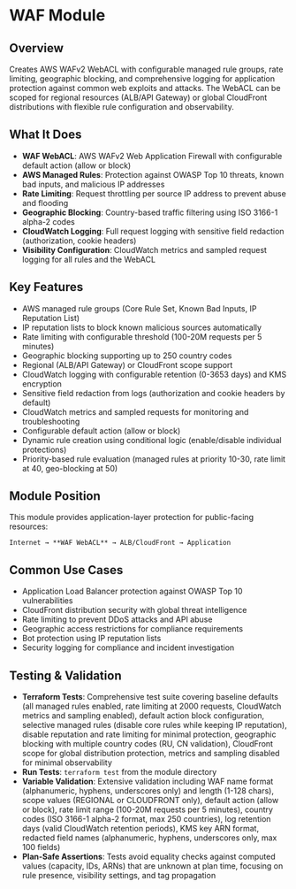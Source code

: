 # WAF Module

## Overview

Creates AWS WAFv2 WebACL with configurable managed rule groups, rate limiting, geographic blocking, and comprehensive logging for application protection against common web exploits and attacks. The WebACL can be scoped for regional resources (ALB/API Gateway) or global CloudFront distributions with flexible rule configuration and observability.

## What It Does

- **WAF WebACL**: AWS WAFv2 Web Application Firewall with configurable default action (allow or block)
- **AWS Managed Rules**: Protection against OWASP Top 10 threats, known bad inputs, and malicious IP addresses
- **Rate Limiting**: Request throttling per source IP address to prevent abuse and flooding
- **Geographic Blocking**: Country-based traffic filtering using ISO 3166-1 alpha-2 codes
- **CloudWatch Logging**: Full request logging with sensitive field redaction (authorization, cookie headers)
- **Visibility Configuration**: CloudWatch metrics and sampled request logging for all rules and the WebACL

## Key Features

- AWS managed rule groups (Core Rule Set, Known Bad Inputs, IP Reputation List)
- IP reputation lists to block known malicious sources automatically
- Rate limiting with configurable threshold (100-20M requests per 5 minutes)
- Geographic blocking supporting up to 250 country codes
- Regional (ALB/API Gateway) or CloudFront scope support
- CloudWatch logging with configurable retention (0-3653 days) and KMS encryption
- Sensitive field redaction from logs (authorization and cookie headers by default)
- CloudWatch metrics and sampled requests for monitoring and troubleshooting
- Configurable default action (allow or block)
- Dynamic rule creation using conditional logic (enable/disable individual protections)
- Priority-based rule evaluation (managed rules at priority 10-30, rate limit at 40, geo-blocking at 50)

## Module Position

This module provides application-layer protection for public-facing resources:
```
Internet → **WAF WebACL** → ALB/CloudFront → Application
```

## Common Use Cases

- Application Load Balancer protection against OWASP Top 10 vulnerabilities
- CloudFront distribution security with global threat intelligence
- Rate limiting to prevent DDoS attacks and API abuse
- Geographic access restrictions for compliance requirements
- Bot protection using IP reputation lists
- Security logging for compliance and incident investigation

## Testing & Validation

- **Terraform Tests**: Comprehensive test suite covering baseline defaults (all managed rules enabled, rate limiting at 2000 requests, CloudWatch metrics and sampling enabled), default action block configuration, selective managed rules (disable core rules while keeping IP reputation), disable reputation and rate limiting for minimal protection, geographic blocking with multiple country codes (RU, CN validation), CloudFront scope for global distribution protection, metrics and sampling disabled for minimal observability
- **Run Tests**: `terraform test` from the module directory  
- **Variable Validation**: Extensive validation including WAF name format (alphanumeric, hyphens, underscores only) and length (1-128 chars), scope values (REGIONAL or CLOUDFRONT only), default action (allow or block), rate limit range (100-20M requests per 5 minutes), country codes (ISO 3166-1 alpha-2 format, max 250 countries), log retention days (valid CloudWatch retention periods), KMS key ARN format, redacted field names (alphanumeric, hyphens, underscores only, max 100 fields)
- **Plan-Safe Assertions**: Tests avoid equality checks against computed values (capacity, IDs, ARNs) that are unknown at plan time, focusing on rule presence, visibility settings, and tag propagation
